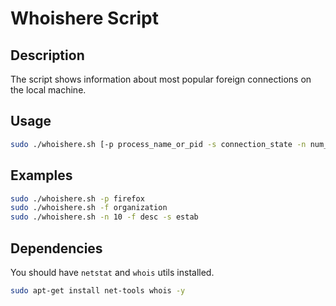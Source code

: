 # Whoishere Script
## Description
The script shows information about most popular foreign connections on the local machine.

## Usage
```sh
sudo ./whoishere.sh [-p process_name_or_pid -s connection_state -n num_lines_to_output  -f field_to_fetch]
```

## Examples
```sh
sudo ./whoishere.sh -p firefox
sudo ./whoishere.sh -f organization
sudo ./whoishere.sh -n 10 -f desc -s estab
```

## Dependencies
You should have `netstat` and `whois` utils installed.
```sh
sudo apt-get install net-tools whois -y
```
